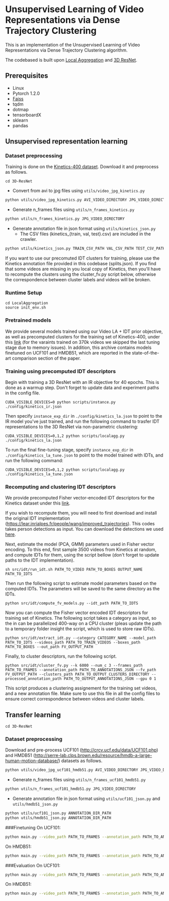# Unsupervised Learning of Video Representations via Dense Trajectory Clustering

This is an implementation of the Unsupervised Learning of Video Representations via Dense Trajectory Clustering algorithm.

The codebased is built upon [Local Aggregation](https://github.com/neuroailab/LocalAggregation-Pytorch) and [3D ResNet](https://github.com/kenshohara/3D-ResNets-PyTorch).  

## Prerequisites

* Linux
* Pytorch 1.2.0
* [Faiss](https://github.com/facebookresearch/faiss)
* tqdm
* dotmap
* tensorboardX
* sklearn
* pandas

## Unsupervised representation learning

### Dataset preprocessing
Training is done on the [Kinetics-400 dataset](https://github.com/activitynet/ActivityNet/tree/master/Crawler/Kinetics). Download it and preprocess as follows.
```
cd 3D-ResNet
```

* Convert from avi to jpg files using ```utils/video_jpg_kinetics.py```

```bash
python utils/video_jpg_kinetics.py AVI_VIDEO_DIRECTORY JPG_VIDEO_DIRECTORY
```

* Generate n_frames files using ```utils/n_frames_kinetics.py```

```bash
python utils/n_frames_kinetics.py JPG_VIDEO_DIRECTORY
```

* Generate annotation file in json format using ```utils/kinetics_json.py```
  * The CSV files (kinetics_{train, val, test}.csv) are included in the crawler.

```bash
python utils/kinetics_json.py TRAIN_CSV_PATH VAL_CSV_PATH TEST_CSV_PATH DST_JSON_APTH
```

If you want to use our precomuted IDT clusters for training, please use the Kinetics annotation file provided in this codebase (splits.json). If you find that some videos are missing in you local copy of Kinetics, then you'll have to recompute the clusters using the cluster_fv.py script below, otherwise the correspondence between cluster labels and videos will be broken.

### Runtime Setup
```
cd LocalAggregation
source init_env.sh
```

### Pretrained models
We provide several models trained using our Video LA + IDT prior objective, as well as precomputed clusters for the training set of Kinetics-400, under this [link](https://drive.google.com/file/d/1i3Vn_85Fo94BINHgpMaLNvZOKPfS3lvf/view?usp=sharing) (for the varaints trained on 370k videos we skipped the last tuning stage due to memory issues). In addition, this archive contains models finetuned on UCF101 and HMDB51, which are reported in the state-of-the-art comparison section of the paper.  

### Training using precomputed IDT descriptors
Begin with training a 3D ResNet with an IR objective for 40 epochs. This is done as a warmup step. Don't forget to update data and experiment paths in the config file.
```
CUDA_VISIBLE_DEVICES=0 python scripts/instance.py ./config/kinetics_ir.json 
```
Then specify `instance_exp_dir` in `./config/kinetics_la.json` to point to the IR model you've just trained, and run the following command to trasfer IDT representations to the 3D ResNet via non-parametric clustering:
```
CUDA_VISIBLE_DEVICES=0,1,2 python scripts/localagg.py ./config/kinetics_la.json
```
To run the final fine-tuning stage, specify `instance_exp_dir` in `./config/kinetics_la_tune.json` to point to the model trained with IDTs, and run the following command:
```
CUDA_VISIBLE_DEVICES=0,1,2 python scripts/localagg.py ./config/kinetics_la_tune.json
```

### Recomputing and clustering IDT descriptors
We provide precomputed Fisher vector-encoded IDT descriptors for the Kinetics dataset under this [link](https://drive.google.com/file/d/1I5ZWlYJfFxXhPrv6gRq1jZJah85usd1H/view?usp=sharing).

If you wish to recompute them, you will need to first download and install the original IDT implementation (https://lear.inrialpes.fr/people/wang/improved_trajectories).
This codes takes person detections as input. You can download the detections we used [here](https://drive.google.com/file/d/1CDX8qkhsx9ygL27VG8UQpzAipa3MeHPu/view?usp=sharing).

Next, estimate the model (PCA, GMM) parameters used in Fisher vector encoding. To this end, first sample 3500 videos from Kinetics at random, and compute IDTs for them, using the script bellow (don't forget to update paths to the IDT implementation).
```
sh src/idt/run_idt.sh PATH_TO_VIDEO PATH_TO_BOXES OUTPUT_NAME PATH_TO_IDTS
``` 
Then run the following script to estimate model parameters based on the computed IDTs. The parameters will be saved to the same directory as the IDTs.
```
python src/idt/compute_fv_models.py --idt_path PATH_TO_IDTS
```

Now you can compute the Fisher vector encoded IDT descriptors for training set of Kinetics. The following script takes a category as input, so the in can be parallelized 400-way on a CPU cluster (pleas update the path to a temporary folder insight the script, which is used to store raw IDTs).
```
python src/idt/extract_idt.py --category CATEGORY_NAME --model_path PATH_TO_IDTS --videos_path PATH_TO_TRAIN_VIDEOS --boxes_path PATH_TO_BOXES --out_path FV_OUTPUT_PATH
```

Finally, to cluster descriptors, run the following script.
```
python src/idt/cluster_fv.py --k 6000 --num_c 3 --frames_path PATH_TO_FRAMES --annotation_path PATH_TO_ANNOTATIONS_JSON --fv_path FV_OUTPUT_PATH --clusters_path PATH_TO_OUTPUT_CLUSTERS_DIRECTORY --processed_annotation_path PATH_TO_OUTPUT_ANNOTATIONS_JSON --gpu 0 1
```
This script produces a clustering assignement for the training set videos, and a new annotation file. Make sure to use this file in all the config files to ensure correct correspondence between videos and cluster labels.

## Transfer learning
```
cd 3D-ResNet
```

### Dataset preprocessing
Download and pre-process UCF101 (http://crcv.ucf.edu/data/UCF101.php) and HMDB51 (http://serre-lab.clps.brown.edu/resource/hmdb-a-large-human-motion-database/) datasets as follows.

```bash
python utils/video_jpg_ucf101_hmdb51.py AVI_VIDEO_DIRECTORY JPG_VIDEO_DIRECTORY
```

* Generate n_frames files using ```utils/n_frames_ucf101_hmdb51.py```

```bash
python utils/n_frames_ucf101_hmdb51.py JPG_VIDEO_DIRECTORY
```

* Generate annotation file in json format using ```utils/ucf101_json.py``` and ```utils/hmdb51_json.py```

```bash
python utils/ucf101_json.py ANNOTATION_DIR_PATH
python utils/hmdb51_json.py ANNOTATION_DIR_PATH
```

###Finetuning
On UCF101:
```bash
python main.py --video_path PATH_TO_FRAMES --annotation_path PATH_TO_ANNOTATION --result_path OUTPUT_MODEL_PATH --dataset ucf101 --n_finetune_classes 101 --model resnet --model_depth 18 --resnet_shortcut B --batch_size 128 --n_threads 16 --gpu 0 --pretrain_path PATH_TO_PRETRAINED_MODEL  --checkpoint 10 --ft_begin_index 2 --n_epochs 40 --lr_patience 5  --n_scales 2 --train_crop random
```

On HMDB51:
```bash
python main.py --video_path PATH_TO_FRAMES --annotation_path PATH_TO_ANNOTATION --result_path OUTPUT_MODEL_PATH --dataset hmdb51 --n_finetune_classes 101 --model resnet --model_depth 18 --resnet_shortcut B --batch_size 128 --n_threads 16 --gpu 0 --pretrain_path PATH_TO_PRETRAINED_MODEL  --checkpoint 10 --ft_begin_index 3 --n_epochs 30 --lr_patience 5  --n_scales 2 --train_crop random
```

###Evaluation
On UCF101:
```bash
python main.py --video_path PATH_TO_FRAMES --annotation_path PATH_TO_ANNOTATION --dataset ucf101 --n_classes 101 --model resnet --model_depth 18 --resnet_shortcut B --batch_size 128 --n_threads 16 --gpu 0 --test --no_train --no_val --resume_path OUTPUT_MODEL_PATH/save_40.pth
```

On HMDB51:
```bash
python main.py --video_path PATH_TO_FRAMES --annotation_path PATH_TO_ANNOTATION --dataset hmdb51 --n_classes 101 --model resnet --model_depth 18 --resnet_shortcut B --batch_size 128 --n_threads 16 --gpu 0 --test --no_train --no_val --resume_path OUTPUT_MODEL_PATH/save_30.pth
```
